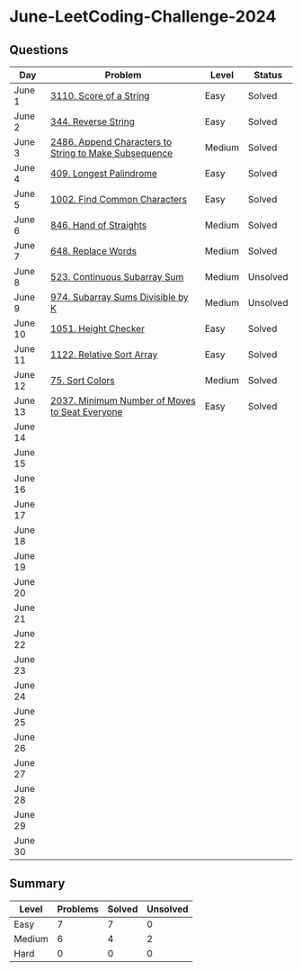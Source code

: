 # June-LeetCoding-Challenge-2024

## Questions
| Day | Problem | Level | Status |
| --- | --- | --- | --- |
| June 1 | [3110. Score of a String](https://leetcode.com/problems/score-of-a-string/) | Easy | Solved |
| June 2 | [344. Reverse String](https://leetcode.com/problems/reverse-string/) | Easy | Solved |
| June 3 | [2486. Append Characters to String to Make Subsequence](https://leetcode.com/problems/append-characters-to-string-to-make-subsequence/) | Medium | Solved |
| June 4 | [409. Longest Palindrome](https://leetcode.com/problems/longest-palindrome/) | Easy | Solved |
| June 5 | [1002. Find Common Characters](https://leetcode.com/problems/find-common-characters/) | Easy | Solved |
| June 6 | [846. Hand of Straights](https://leetcode.com/problems/hand-of-straights/) | Medium | Solved |
| June 7 | [648. Replace Words](https://leetcode.com/problems/replace-words/) | Medium | Solved |
| June 8 | [523. Continuous Subarray Sum](https://leetcode.com/problems/continuous-subarray-sum/) | Medium | Unsolved |
| June 9 | [974. Subarray Sums Divisible by K](https://leetcode.com/problems/subarray-sums-divisible-by-k/) | Medium | Unsolved |
| June 10 | [1051. Height Checker](https://leetcode.com/problems/height-checker/) | Easy | Solved |
| June 11 | [1122. Relative Sort Array](https://leetcode.com/problems/relative-sort-array/) | Easy | Solved |
| June 12 | [75. Sort Colors](https://leetcode.com/problems/sort-colors/) | Medium | Solved |
| June 13 | [2037. Minimum Number of Moves to Seat Everyone](https://leetcode.com/problems/minimum-number-of-moves-to-seat-everyone/) | Easy | Solved |
| June 14 | []() |  |  |
| June 15 | []() |  |  |
| June 16 | []() |  |  |
| June 17 | []() |  |  |
| June 18 | []() |  |  |
| June 19 | []() |  |  |
| June 20 | []() |  |  |
| June 21 | []() |  |  |
| June 22 | []() |  |  |
| June 23 | []() |  |  |
| June 24 | []() |  |  |
| June 25 | []() |  |  |
| June 26 | []() |  |  |
| June 27 | []() |  |  |
| June 28 | []() |  |  |
| June 29 | []() |  |  |
| June 30 | []() |  |  |


## Summary
| Level  | Problems | Solved | Unsolved |
| ---    | --- | --- | --- |
| Easy   | 7 | 7 | 0 |
| Medium | 6 | 4 | 2 |
| Hard   | 0 | 0 | 0 |
